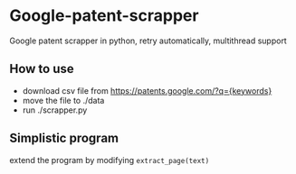 # Google-patent-scrapper
Google patent scrapper in python, retry automatically, multithread support

## How to use
- download csv file from https://patents.google.com/?q={keywords}
- move the file to ./data
- run ./scrapper.py

## Simplistic program
extend the program by modifying
`extract_page(text)`
